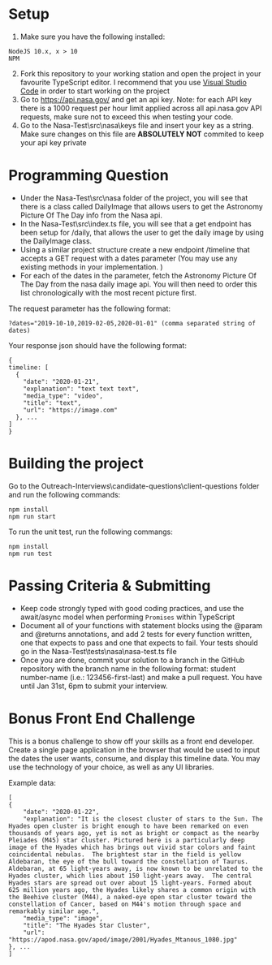 # Setup

1. Make sure you have the following installed:
```
NodeJS 10.x, x > 10
NPM
```
2. Fork this repository to your working station and open the project in your favourite TypeScript editor. I recommend that you use [Visual Studio Code](https://code.visualstudio.com/download) in order to start working on the project
3. Go to https://api.nasa.gov/ and get an api key. Note: for each API key there is a 1000 request per hour limit applied across all api.nasa.gov API requests, make sure not to exceed this when testing your code.
4. Go to the Nasa-Test\src\nasa\keys file and insert your key as a string. Make sure changes on this file are **ABSOLUTELY NOT** commited to keep your api key private

# Programming Question
- Under the Nasa-Test\src\nasa folder of the project, you will see that there is a class called DailyImage that allows users to get the Astronomy Picture Of The Day info from the Nasa api. 
- In the Nasa-Test\src\index.ts file, you will see that a get endpoint has been setup for /daily, that allows the user to get the daily image by using the DailyImage class.
- Using a similar project structure create a new endpoint /timeline that accepts a GET request with a dates parameter (You may use any existing methods in your implementation. )
- For each of the dates in the parameter, fetch the Astronomy Picture Of The Day from the nasa daily image api. You will then need to order this list chronologically with the most recent picture first.

The request parameter has the following format:
```
?dates="2019-10-10,2019-02-05,2020-01-01" (comma separated string of dates)
```

Your response json should have the following format: 
```
{
timeline: [
  {   
    "date": "2020-01-21",
    "explanation": "text text text",
    "media_type": "video",
    "title": "text",
    "url": "https://image.com"
  }, ...
]
}
```

# Building the project
Go to the Outreach-Interviews\candidate-questions\client-questions folder and run the following commands: 
```
npm install
npm run start
```

To run the unit test, run the following commangs:
``` 
npm install
npm run test
```

# Passing Criteria & Submitting

* Keep code strongly typed with good coding practices, and use the await/async model when performing `Promises` within TypeScript
* Document all of your functions with statement blocks using the @param and @returns annotations, and add 2 tests for every function written, one that expects to pass and one that expects to fail. Your tests should go in the Nasa-Test\tests\nasa\nasa-test.ts file
* Once you are done, commit your solution to a branch in the GitHub repository with the branch name in the following format: student number-name (i.e.: 123456-first-last) and make a pull request. You have until Jan 31st, 6pm to submit your interview. 


# Bonus Front End Challenge
This is a bonus challenge to show off your skills as a front end developer.
Create a single page application in the browser that would be used to input the dates the user wants, consume, and display this timeline data. You may use the technology of your choice, as well as any UI libraries.

Example data:
```
[
{
    "date": "2020-01-22",
    "explanation": "It is the closest cluster of stars to the Sun. The Hyades open cluster is bright enough to have been remarked on even thousands of years ago, yet is not as bright or compact as the nearby Pleiades (M45) star cluster. Pictured here is a particularly deep image of the Hyades which has brings out vivid star colors and faint coincidental nebulas.  The brightest star in the field is yellow Aldebaran, the eye of the bull toward the constellation of Taurus. Aldebaran, at 65 light-years away, is now known to be unrelated to the Hyades cluster, which lies about 150 light-years away.  The central Hyades stars are spread out over about 15 light-years. Formed about 625 million years ago, the Hyades likely shares a common origin with the Beehive cluster (M44), a naked-eye open star cluster toward the constellation of Cancer, based on M44's motion through space and remarkably similar age.",
    "media_type": "image",
    "title": "The Hyades Star Cluster",
    "url": "https://apod.nasa.gov/apod/image/2001/Hyades_Mtanous_1080.jpg"
}, ...
]
```
